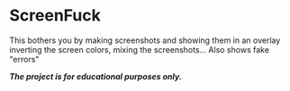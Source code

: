 # ScreenFuck

This bothers you by making screenshots and showing them in an overlay inverting the screen colors, mixing the screenshots... Also shows fake "errors"

_**The project is for educational purposes only.**_
